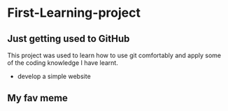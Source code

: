 # First-Learning-project

## Just getting  used to GitHub

This project was used to learn how to use git comfortably and apply some of the coding knowledge I have learnt.

* develop  a simple website

## My fav meme
<a href="https://youtu.be/po77bJk1DdI"
target="blank">
</a>
